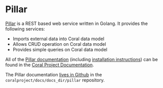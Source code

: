 # Pillar

[Pillar](https://github.com/coralproject/pillar) is a REST based web service written in Golang. It provides the following services:

  * Imports external data into Coral data model
  * Allows CRUD operation on Coral data model
  * Provides simple queries on Coral data model

All of the [Pillar documentation](https://coralprojectdocs.herokuapp.com/pillar/) (including [installation instructions](https://coralprojectdocs.herokuapp.com/pillar/install/)) can be found in the [Coral Project Documentation](https://coralprojectdocs.herokuapp.com/).

The Pillar documentation [lives in Github](https://github.com/coralproject/docs/tree/master/docs_dir/pillar) in the `coralproject/docs/docs_dir/pillar` repository.
